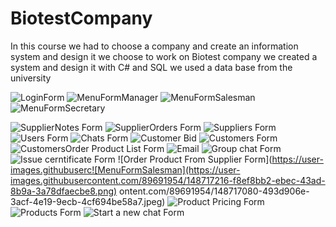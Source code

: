 # BiotestCompany
In this course we had to choose a company and create an information system and design it
we choose to work on Biotest company 
we created a system and design it with C# and SQL
we used a data base from the university

![LoginForm](https://user-images.githubusercontent.com/89691954/148717229-4e489706-7691-455e-a984-5afaa4596600.png)
![MenuFormManager](https://user-images.githubusercontent.com/89691954/148717232-f616c8dd-6b96-4ef3-b298-f94b84683399.png)
![MenuFormSalesman](https://user-images.githubusercontent.com/89691954/148717233-fe721e50-ca71-4641-9ff9-cd9dcf78eb27.png)
![MenuFormSecretary](https://user-images.githubusercontent.com/89691954/148717235-89cac57e-8414-48ae-8f61-8819f6bd34c5.png)

![SupplierNotes Form](https://user-images.githubusercontent.com/89691954/148717047-5ad02719-969e-4359-a1dc-b0cad4fced6c.jpeg)
![SupplierOrders Form](https://user-images.githubusercontent.com/89691954/148717055-d33caab3-2076-4852-84d9-d9b29952a9b1.jpeg)
![Suppliers Form](https://user-images.githubusercontent.com/89691954/148717059-1b803a5d-c544-4ec8-80f5-f4a6cc1aa36b.jpeg)
![Users Form](https://user-images.githubusercontent.com/89691954/148717064-128ebaee-4940-4e07-8827-6df186b066dd.jpeg)
![Chats Form](https://user-images.githubusercontent.com/89691954/148717066-de21dc49-562b-4da8-8931-35495502c297.jpeg)
![Customer Bid](https://user-images.githubusercontent.com/89691954/148717069-69f5bcaf-af96-4757-9b83-36927174a0e0.jpeg)
![Customers Form](https://user-images.githubusercontent.com/89691954/148717071-6a045789-46ec-435c-8b57-0d1e53201e0e.jpeg)
![CustomersOrder Product List Form](https://user-images.githubusercontent.com/89691954/148717074-b95a2c31-20a5-4faa-9b4c-03da0f122059.jpeg)
![Email](https://user-images.githubusercontent.com/89691954/148717076-bafc5144-4bab-411e-82ae-f008d3399201.jpeg)
![Group chat Form](https://user-images.githubusercontent.com/89691954/148717077-892768e5-8237-4315-bd3a-fac26adf7cb0.jpeg)
![Issue cerntificate Form](https://user-images.githubusercontent.com/89691954/148717078-a044e175-385a-405f-bba9-9c65716494f7.jpeg)
![Order Product From Supplier Form](https://user-images.githubuserc![MenuFormSalesman](https://user-images.githubusercontent.com/89691954/148717216-f8ef8bb2-ebec-43ad-8b9a-3a78dfaecbe8.png)
ontent.com/89691954/148717080-493d906e-3acf-4e19-9ecb-4cf694be58a7.jpeg)
![Product Pricing Form](https://user-images.githubusercontent.com/89691954/148717081-30862f1c-df7e-4bc2-9837-48ac8688fcdb.jpeg)
![Products Form](https://user-images.githubusercontent.com/89691954/148717082-ef843456-6f22-4000-bfda-c573b0a54523.jpeg)
![Start a new chat Form](https://user-images.githubusercontent.com/89691954/148717083-2f9e4b61-3fff-4019-8977-9e5ab9339896.jpeg)

